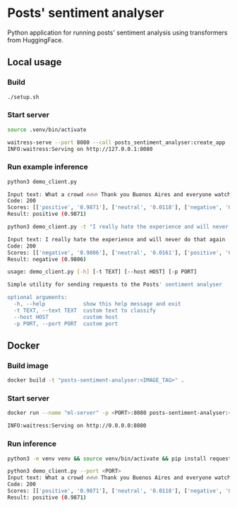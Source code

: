 # Posts' sentiment analyser
Python application for running posts' sentiment analysis using transformers from HuggingFace.

## Local usage
### Build
```bash
./setup.sh
```

### Start server
```bash
source .venv/bin/activate

waitress-serve --port 8080 --call posts_sentiment_analyser:create_app
INFO:waitress:Serving on http://127.0.0.1:8080
```

### Run example inference
```bash
python3 demo_client.py

Input text: What a crowd 🔥🔥🔥 Thank you Buenos Aires and everyone watching in cinemas around the world. More screenings on Saturday
Code: 200
Scores: [['positive', '0.9871'], ['neutral', '0.0118'], ['negative', '0.0011']]
Result: positive (0.9871)
```

```bash
python3 demo_client.py -t "I really hate the experience and will never do that again"

Input text: I really hate the experience and will never do that again
Code: 200
Scores: [['negative', '0.9806'], ['neutral', '0.0161'], ['positive', '0.0033']]
Result: negative (0.9806)
```

```bash
usage: demo_client.py [-h] [-t TEXT] [--host HOST] [-p PORT]

Simple utility for sending requests to the Posts' sentiment analyser

optional arguments:
  -h, --help            show this help message and exit
  -t TEXT, --text TEXT  custom text to classify
  --host HOST           custom host
  -p PORT, --port PORT  custom port
```

## Docker
### Build image
```bash
docker build -t "posts-sentiment-analyser:<IMAGE_TAG>" .
```

### Start server
```bash
docker run --name "ml-server" -p <PORT>:8080 posts-sentiment-analyser:<IMAGE_TAG>

INFO:waitress:Serving on http://0.0.0.0:8080
```

### Run inference
```bash
python3 -m venv venv && source venv/bin/activate && pip install requests 

python3 demo_client.py --port <PORT>                                      
Input text: What a crowd 🔥🔥🔥 Thank you Buenos Aires and everyone watching in cinemas around the world. More screenings on Saturday
Code: 200
Scores: [['positive', '0.9871'], ['neutral', '0.0118'], ['negative', '0.0011']]
Result: positive (0.9871)
```